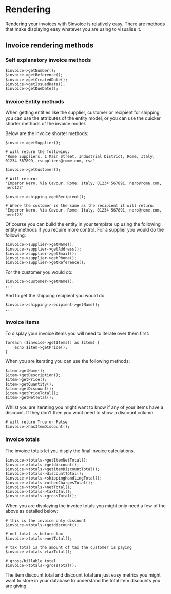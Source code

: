 # Rendering

Rendering your invoices with Sinvoice is relatively easy. There are methods that make displaying easy whatever you are using to visualise it.

## Invoice rendering methods
### Self explanatory invoice methods
```
$invoice->getNumber();
$invoice->getReference();
$invoice->getCreatedDate();
$invoice->getIssuedDate();
$invoice->getDueDate();
```

### Invoice Entity methods
When getting entities like the supplier, customer or recipient for shipping you can use the attributes of the entity model, or you can use the quicker shorter methods of the invoice model.

Below are the invoice shorter methods:
```
$invoice->getSupplier();

# will return the following:
'Rome Suppliers, 1 Main Street, Industrial District, Rome, Italy, 01234 567899, rsuppliers@rome.com, rsa'

$invoice->getCustomer();

# Will return:
'Emperor Nero, Via Cavour, Rome, Italy, 01234 567891, nero@rome.com, nero123'

$invoice->shipping->getRecipient();

# Where the customer is the same as the recipient it will return:
'Emperor Nero, Via Cavour, Rome, Italy, 01234 567891, nero@rome.com, nero123'
```

Of course you can build the entity in your template up using the following entity methods if you require more control. For a supplier you would do the following:
```
$invoice->supplier->getName();
$invoice->supplier->getAddress();
$invoice->supplier->getEmail();
$invoice->supplier->getPhone();
$invoice->supplier->getReference();
```

For the customer you would do:
```
$invoice->customer->getName();
...
```

And to get the shipping recipient you would do:
```
$invoice->shipping->recipient->getName();
...
```

### Invoice items
To display your invoice items you will need to iterate over them first:
```
foreach ($invoice->getItems() as $item) {
    echo $item->getPrice();
}
```

When you are iterating you can use the following methods:
```
$item->getName();
$item->getDescription();
$item->getPrice();
$item->getQuantity();
$item->getDiscount();
$item->getPriceTotal();
$item->getNetTotal();
```

Whilst you are iterating you might want to know if any of your items have a discount. If they don't then you wont need to show a discount column.

```
# will return True or False
$invoice->hasItemDiscount();
```

### Invoice totals
The invoice totals let you disply the final invoice calculations.
```
$invoice->totals->getItemNetTotal();
$invoice->totals->getdiscount();
$invoice->totals->getitemDiscountTotal();
$invoice->totals->discountTotal();
$invoice->totals->shippingHandlingTotal();
$invoice->totals->otherChargesTotal();
$invoice->totals->netTotal();
$invoice->totals->taxTotal();
$invoice->totals->grossTotal();
```

When you are displaying the invoice totals you might only need a few of the above as detailed below:
```
# this is the invoice only discount
$invoice->totals->getdiscount();

# net total is before tax
$invoice->totals->netTotal();

# tax total is the amount of tax the customer is paying
$invoice->totals->taxTotal();

# gross/billable total
$invoice->totals->grossTotal();
```

The item discount total and discount total are just easy metrics you might want to store in your database to understand the total item discounts you are giving.

